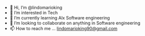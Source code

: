 - 👋 Hi, I’m @lindomarioking
- 👀 I’m interested in Tech
- 🌱 I’m currently learning Alx Software engineering
- 💞️ I’m looking to collaborate on anything in Software engineering
- 📫 How to reach me ... lindomarioking90@gmail.com

<!---
lindomarioking/lindomarioking is a ✨ special ✨ repository because its `README.md` (this file) appears on your GitHub profile.
You can click the Preview link to take a look at your changes.
--->
